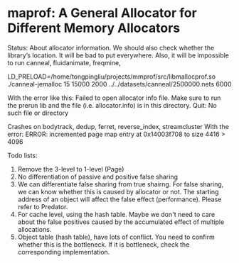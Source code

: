 # maprof: A General Allocator for Different Memory Allocators

Status:
About allocator information. We should also check whether the library’s location. It will be bad to put everywhere. Also, it will be impossible to run canneal, fluidanimate, freqmine, 
 
LD_PRELOAD=/home/tongpingliu/projects/mmprof/src/libmallocprof.so ./canneal-jemalloc 15 15000 2000 ../../datasets/canneal/2500000.nets 6000

With the error like this:
Failed to open allocator info file. Make sure to run the prerun lib and
the file (i.e. allocator.info) is in this directory. Quit: No such file or directory

Crashes on bodytrack, dedup, ferret, reverse_index, streamcluster
With the error:
ERROR: incremented page map entry at 0x14003f708 to size 4416 > 4096

Todo lists: 
1. Remove the 3-level to 1-level (Page) 
2. No differentiation of passive and positive false sharing 
3. We can differentiate false sharing from true shairng. For false sharing, we can know whether this is caused by allocator or not. The starting address of an object will affect the false effect (performance). Please refer to Predator. 
4. For cache level, using the hash table. Maybe we don't need to care about the false positives caused by the accumulated effect of multiple allocations. 
5. Object table (hash table), have lots of conflict. You need to confirm whether this is the bottleneck. If it is bottleneck, check the corresponding implementation. 
